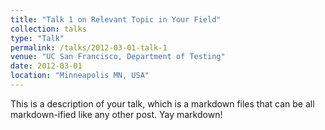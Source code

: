 ```yaml
---
title: "Talk 1 on Relevant Topic in Your Field"
collection: talks
type: "Talk"
permalink: /talks/2012-03-01-talk-1
venue: "UC San Francisco, Department of Testing"
date: 2012-03-01
location: "Minneapolis MN, USA"
---
```


This is a description of your talk, which is a markdown files that can be all markdown-ified like any other post. Yay markdown!
